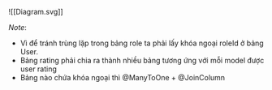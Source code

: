![[Diagram.svg]]

*Note*:
- Vì để tránh trùng lặp trong bảng role ta phải lấy khóa ngoại roleId ở bảng User.
- Bảng rating phải chia ra thành nhiều bảng tương ứng với mỗi model được user rating
- Bảng nào chứa khóa ngoại thì @ManyToOne + @JoinColumn
